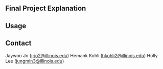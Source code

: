 
<!-- FINAL PROJECT EXPLANATION -->
## Final Project Explanation


<!-- USAGE -->
## Usage


<!-- CONTACT -->
## Contact
Jaywoo Jo (jrjo2@illinois.edu)
Hemank Kohli (hkohli2@illinois.edu)
Holly Lee (jungmin3@illinois.edu)


